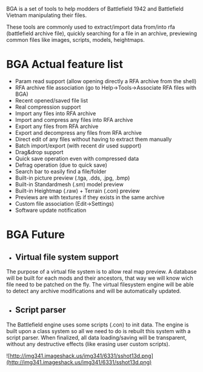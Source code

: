 BGA is a set of tools to help modders of Battlefield 1942 and Battlefield Vietnam manipulating their files.

These tools are commonly used to extract/import data from/into rfa (battlefield archive file), quickly searching for a file in an archive, previewing common files like images, scripts, models, heightmaps.

# BGA Actual feature list #

  * Param read support (allow opening directly a RFA archive from the shell)
  * RFA archive file association (go to Help->Tools->Associate RFA files with BGA)
  * Recent opened/saved file list
  * Real compression support
  * Import any files into RFA archive
  * Import and compress any files into RFA archive
  * Export any files from RFA archive
  * Export and decompress any files from RFA archive
  * Direct edit of any files without having to extract them manually
  * Batch import/export (with recent dir used support)
  * Drag&drop support
  * Quick save operation even with compressed data
  * Defrag operation (due to quick save)
  * Search bar to easily find a file/folder
  * Built-in picture preview (.tga, .dds, .jpg, .bmp)
  * Built-in Standardmesh (.sm) model preview
  * Built-in Heightmap (.raw) + Terrain (.con) preview
  * Previews are with textures if they exists in the same archive
  * Custom file association (Edit->Settings)
  * Software update notification

# BGA Future #

  * ## Virtual file system support ##
The purpose of a virtual file system is to allow real map preview. A database will be built for each mods and their ancestors, that way we will know wich file need to be patched on the fly. The virtual filesystem engine will be able to detect any archive modifications and will be automatically updated.

  * ## Script parser ##
The Battlefield engine uses some scripts (.con) to init data. The engine is built upon a class system so all we need to do is rebuilt this system with a script parser. When finalized, all data loading/saving will be transparent, without any destructive effects (like erasing user custom scripts).

![http://img341.imageshack.us/img341/6331/sshot13d.png](http://img341.imageshack.us/img341/6331/sshot13d.png)
